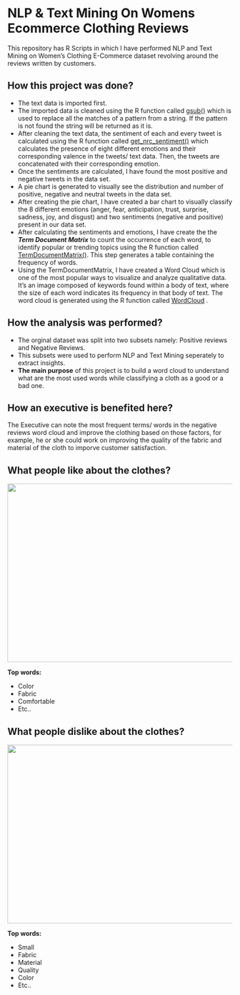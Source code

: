 # NLP & Text Mining On Womens Ecommerce Clothing Reviews
This repository has R Scripts in which I have performed NLP and Text Mining on Women’s Clothing E-Commerce dataset revolving around the reviews written by customers.  

## How this project was done?
- The text data is imported first.
- The imported data is cleaned using the R function called [gsub()](https://www.journaldev.com/43690/sub-and-gsub-function-r#the-gsub-function-in-r) which is used to replace all the matches of a pattern from a string. If the pattern is not found the string will be returned as it is.
- After cleaning the text data, the sentiment of each and every tweet is calculated using the R function called [get_nrc_sentiment()](https://www.rdocumentation.org/packages/syuzhet/versions/1.0.6/topics/get_nrc_sentiment) which calculates the presence of eight different emotions and their corresponding valence in the tweets/ text data. Then, the tweets are concatenated with their corresponding emotion.
- Once the sentiments are calculated, I have found the most positive and negative tweets in the data set.
- A pie chart is generated to visually see the distribution and number of positive, negative and neutral tweets in the data set.
- After creating the pie chart, I have created a bar chart to visually classify the 8 different emotions (anger, fear, anticipation, trust, surprise, sadness, joy, and disgust) and two sentiments (negative and positive) present in our data set.
- After calculating the sentiments and emotions, I have create the the ***Term Document Matrix*** to count the occurrence of each word, to identify popular or trending topics using the R function called [TermDocumentMatrix()](https://www.rdocumentation.org/packages/tm/versions/0.7-8/topics/TermDocumentMatrix). This step generates a table containing the frequency of words. 
- Using the TermDocumentMatrix, I have created a Word Cloud which is one of the most popular ways to visualize and analyze qualitative data. It’s an image composed of keywords found within a body of text, where the size of each word indicates its frequency in that body of text. The word cloud is generated using the R function called [WordCloud](https://www.rdocumentation.org/packages/wordcloud/versions/2.6/topics/wordcloud) .

## How the analysis was performed?
- The orginal dataset was split into two subsets namely: Positive reviews and Negative Reviews.
- This subsets were used to perform NLP and Text Mining seperately to extract insights. 
- **The main purpose** of this project is to build a word cloud to understand what are the most used words while classifying a cloth as a good or a bad one. 

## How an executive is benefited here?
The Executive can note the most frequent terms/ words in the negative reviews word cloud and improve the clothing based on those factors, for example, he or she could work on improving the quality of the fabric and material of the cloth to imporve customer satisfaction.  


## What people like about the clothes?
<img src="https://github.com/drdataSpp/nlp_r/blob/master/11_Womens_Ecommerce_Clothing_Reviews_Analysis/Word%20Cloud%20-%20Positive%20Reviews.png" width="600" height="400"/>

**Top words:** 
- Color
- Fabric
- Comfortable
- Etc..

## What people dislike about the clothes?
<img src="https://github.com/drdataSpp/nlp_r/blob/master/11_Womens_Ecommerce_Clothing_Reviews_Analysis/Word%20Cloud%20-%20Negative%20Reviews.png" width="600" height="400"/>

**Top words:** 
- Small
- Fabric
- Material
- Quality 
- Color
- Etc..

